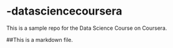 # -datasciencecoursera
This is a sample repo for the Data Science Course on Coursera.

##This is a markdown file.
